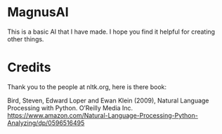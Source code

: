 # MagnusAI

This is a basic AI that I have made.
I hope you find it helpful for creating other things.

# Credits

Thank you to the people at nltk.org, here is there book:

Bird, Steven, Edward Loper and Ewan Klein (2009), Natural Language Processing with Python. O’Reilly Media Inc.
https://www.amazon.com/Natural-Language-Processing-Python-Analyzing/dp/0596516495
